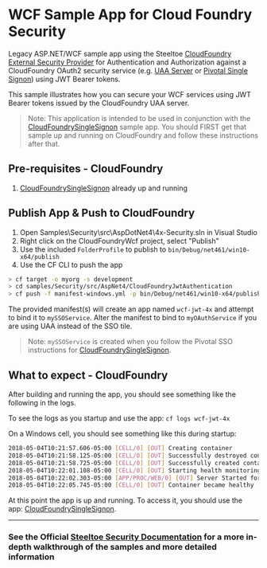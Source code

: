 ﻿# WCF Sample App for Cloud Foundry Security

Legacy ASP.NET/WCF sample app using the Steeltoe [CloudFoundry External Security Provider](https://github.com/SteeltoeOSS/Security) for Authentication and Authorization against a CloudFoundry OAuth2 security service (e.g. [UAA Server](https://github.com/cloudfoundry/uaa) or [Pivotal Single Signon](https://docs.pivotal.io/p-identity/)) using JWT Bearer tokens.

This sample illustrates how you can secure your WCF services using JWT Bearer tokens issued by the CloudFoundry UAA server.

> Note: This application is intended to be used in conjunction with the [CloudFoundrySingleSignon][sso] sample app. You should FIRST get that sample up and running on CloudFoundry and follow these instructions after that.

## Pre-requisites - CloudFoundry

1. [CloudFoundrySingleSignon][sso] already up and running

## Publish App & Push to CloudFoundry

1. Open Samples\Security\src\AspDotNet4\4x-Security.sln in Visual Studio
1. Right click on the CloudFoundryWcf project, select "Publish"
1. Use the included `FolderProfile` to publish to `bin/Debug/net461/win10-x64/publish`
1. Use the CF CLI to push the app

```bash
> cf target -o myorg -s development
> cd samples/Security/src/AspNet4/CloudFoundryJwtAuthentication
> cf push -f manifest-windows.yml -p bin/Debug/net461/win10-x64/publish
```

The provided manifest(s) will create an app named `wcf-jwt-4x` and attempt to bind it to `mySSOService`. Alter the manifest to bind to `myOAuthService` if you are using UAA instead of the SSO tile.

> Note: `mySSOService` is created when you follow the Pivotal SSO instructions for [CloudFoundrySingleSignon][sso].

## What to expect - CloudFoundry

After building and running the app, you should see something like the following in the logs.

To see the logs as you startup and use the app: `cf logs wcf-jwt-4x`

On a Windows cell, you should see something like this during startup:

```bash
2018-05-04T10:21:57.606-05:00 [CELL/0] [OUT] Creating container
2018-05-04T10:21:58.125-05:00 [CELL/0] [OUT] Successfully destroyed container
2018-05-04T10:21:58.725-05:00 [CELL/0] [OUT] Successfully created container
2018-05-04T10:22:01.108-05:00 [CELL/0] [OUT] Starting health monitoring of container
2018-05-04T10:22:02.303-05:00 [APP/PROC/WEB/0] [OUT] Server Started for dff521d0-8232-4b10-b884-65c549f8036f
2018-05-04T10:22:05.745-05:00 [CELL/0] [OUT] Container became healthy
```

At this point the app is up and running.  To access it, you should use the app: [CloudFoundrySingleSignon][sso].

[sso]: ../CloudFoundrySingleSignon

---

### See the Official [Steeltoe Security Documentation](https://steeltoe.io/docs/steeltoe-security) for a more in-depth walkthrough of the samples and more detailed information